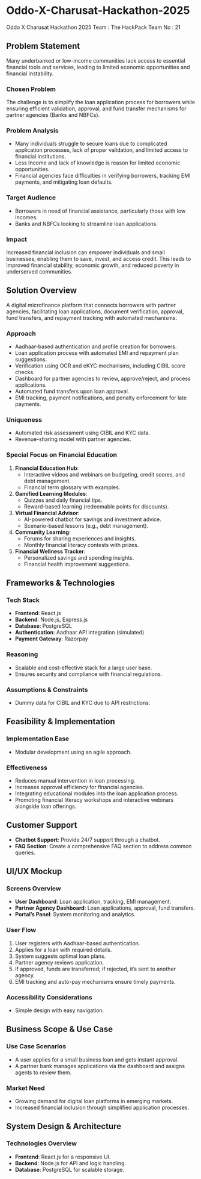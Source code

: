 # Oddo-X-Charusat-Hackathon-2025
Oddo X Charusat Hackathon 2025 
Team : The HackPack
Team No : 21
 
## Problem Statement
Many underbanked or low-income communities lack access to essential financial tools and services, leading to limited economic opportunities and financial instability.

### Chosen Problem
The challenge is to simplify the loan application process for borrowers while ensuring efficient validation, approval, and fund transfer mechanisms for partner agencies (Banks and NBFCs).

### Problem Analysis
- Many individuals struggle to secure loans due to complicated application processes, lack of proper validation, and limited access to financial institutions.
- Less Income and lack of knowledge is reason for limited economic opportunities.
- Financial agencies face difficulties in verifying borrowers, tracking EMI payments, and mitigating loan defaults.

### Target Audience
- Borrowers in need of financial assistance, particularly those with low incomes.
- Banks and NBFCs looking to streamline loan applications.

### Impact
Increased financial inclusion can empower individuals and small businesses, enabling them to save, invest, and access credit. This leads to improved financial stability, economic growth, and reduced poverty in underserved communities.

## Solution Overview
A digital microfinance platform that connects borrowers with partner agencies, facilitating loan applications, document verification, approval, fund transfers, and repayment tracking with automated mechanisms.

### Approach
- Aadhaar-based authentication and profile creation for borrowers.
- Loan application process with automated EMI and repayment plan suggestions.
- Verification using OCR and eKYC mechanisms, including CIBIL score checks.
- Dashboard for partner agencies to review, approve/reject, and process applications.
- Automated fund transfers upon loan approval.
- EMI tracking, payment notifications, and penalty enforcement for late payments.

### Uniqueness
- Automated risk assessment using CIBIL and KYC data.
- Revenue-sharing model with partner agencies.

### Special Focus on Financial Education
1. **Financial Education Hub**:
   - Interactive videos and webinars on budgeting, credit scores, and debt management.
   - Financial term glossary with examples.
2. **Gamified Learning Modules**:
   - Quizzes and daily financial tips.
   - Reward-based learning (redeemable points for discounts).
3. **Virtual Financial Advisor**:
   - AI-powered chatbot for savings and investment advice.
   - Scenario-based lessons (e.g., debt management).
4. **Community Learning**:
   - Forums for sharing experiences and insights.
   - Monthly financial literacy contests with prizes.
5. **Financial Wellness Tracker**:
   - Personalized savings and spending insights.
   - Financial health improvement suggestions.

## Frameworks & Technologies
### Tech Stack
- **Frontend**: React.js
- **Backend**: Node.js, Express.js
- **Database**: PostgreSQL
- **Authentication**: Aadhaar API integration (simulated)
- **Payment Gateway**: Razorpay

### Reasoning
- Scalable and cost-effective stack for a large user base.
- Ensures security and compliance with financial regulations.

### Assumptions & Constraints
- Dummy data for CIBIL and KYC due to API restrictions.

## Feasibility & Implementation
### Implementation Ease
- Modular development using an agile approach.

### Effectiveness
- Reduces manual intervention in loan processing.
- Increases approval efficiency for financial agencies.
- Integrating educational modules into the loan application process.
- Promoting financial literacy workshops and interactive webinars alongside loan offerings.


## Customer Support
- **Chatbot Support**: Provide 24/7 support through a chatbot.
- **FAQ Section**: Create a comprehensive FAQ section to address common queries.

## UI/UX Mockup
### Screens Overview
- **User Dashboard**: Loan application, tracking, EMI management.
- **Partner Agency Dashboard**: Loan applications, approval, fund transfers.
- **Portal’s Panel**: System monitoring and analytics.

### User Flow
1. User registers with Aadhaar-based authentication.
2. Applies for a loan with required details.
3. System suggests optimal loan plans.
4. Partner agency reviews application.
5. If approved, funds are transferred; if rejected, it’s sent to another agency.
6. EMI tracking and auto-pay mechanisms ensure timely payments.

### Accessibility Considerations
- Simple design with easy navigation.

## Business Scope & Use Case
### Use Case Scenarios
- A user applies for a small business loan and gets instant approval.
- A partner bank manages applications via the dashboard and assigns agents to review them.

### Market Need
- Growing demand for digital loan platforms in emerging markets.
- Increased financial inclusion through simplified application processes.

## System Design & Architecture
### Technologies Overview
- **Frontend**: React.js for a responsive UI.
- **Backend**: Node.js for API and logic handling.
- **Database**: PostgreSQL for scalable storage.
